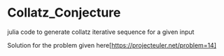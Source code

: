 # Collatz_Conjecture
julia code to generate collatz iterative sequence for a given input

Solution for the problem given here[https://projecteuler.net/problem=14]
